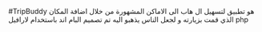 #TripBuddy
 هو تطبيق لتسهيل ال هاب الى الاماكن المشهورة من خلال اضافة المكان الذي قمت بزيارته و لجعل الناس يذهبو اليه
 تم تصميم البام اند باستخدام لارافيل php
 